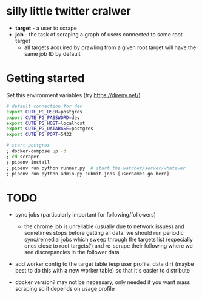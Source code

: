 # silly little twitter cralwer

- **target** - a user to scrape
- **job** - the task of scraping a graph of users connected to some root target
  - all targets acquired by crawling from a given root target will have the same job ID by default

# Getting started

Set this environment variables (try https://direnv.net/)

```bash
# default connection for dev
export CUTE_PG_USER=postgres
export CUTE_PG_PASSWORD=dev
export CUTE_PG_HOST=localhost
export CUTE_PG_DATABASE=postgres
export CUTE_PG_PORT=5432
```

```bash
# start postgres
; docker-compose up -d
; cd scraper
; pipenv install
; pipenv run python runner.py  # start the watcher/server/whatever
; pipenv run python admin.py submit-jobs [usernames go here]
```

# TODO

- sync jobs (particularly important for following/followers)

  - the chrome job is unreliable (usually due to network issues) and sometimes
    stops before getting all data. we should run periodic sync/remedial jobs
    which sweep through the targets list (especially ones close to root
    targets?) and re-scrape their following where we see discrepancies in the
    follower data

- add worker config to the target table (esp user profile, data dir) (maybe
  best to do this with a new worker table) so that it's easier to distribute

- docker version? may not be necessary, only needed if you want mass scraping
  so it depends on usage profile
